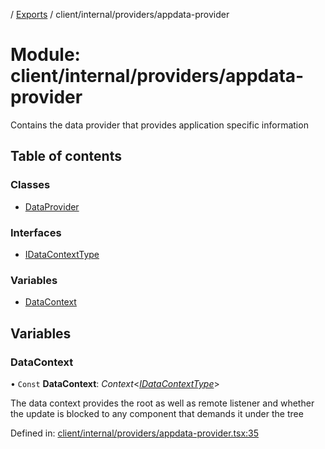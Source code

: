 [](../README.md) / [Exports](../modules.md) / client/internal/providers/appdata-provider

# Module: client/internal/providers/appdata-provider

Contains the data provider that provides application specific information

## Table of contents

### Classes

- [DataProvider](../classes/client_internal_providers_appdata_provider.dataprovider.md)

### Interfaces

- [IDataContextType](../interfaces/client_internal_providers_appdata_provider.idatacontexttype.md)

### Variables

- [DataContext](client_internal_providers_appdata_provider.md#datacontext)

## Variables

### DataContext

• `Const` **DataContext**: *Context*<[*IDataContextType*](../interfaces/client_internal_providers_appdata_provider.idatacontexttype.md)\>

The data context provides the root as well as remote listener and whether
the update is blocked to any component that demands it under the tree

Defined in: [client/internal/providers/appdata-provider.tsx:35](https://github.com/onzag/itemize/blob/0e9b128c/client/internal/providers/appdata-provider.tsx#L35)
